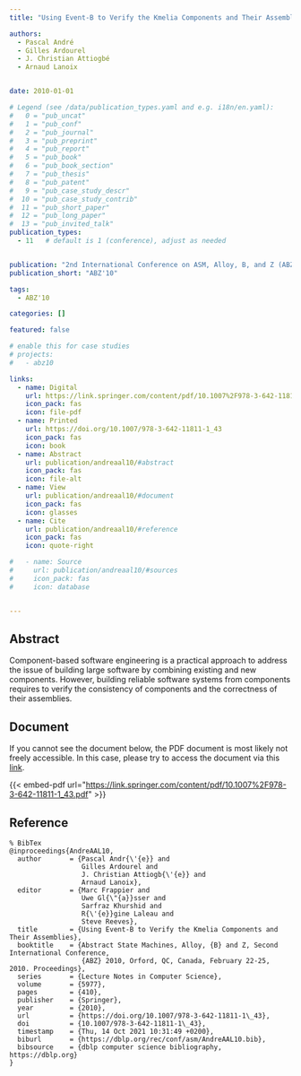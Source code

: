```yaml
---
title: "Using Event-B to Verify the Kmelia Components and Their Assemblies"

authors:
  - Pascal André
  - Gilles Ardourel
  - J. Christian Attiogbé
  - Arnaud Lanoix


date: 2010-01-01

# Legend (see /data/publication_types.yaml and e.g. i18n/en.yaml): 
#   0 = "pub_uncat"
#   1 = "pub_conf"
#   2 = "pub_journal"
#   3 = "pub_preprint"
#   4 = "pub_report"
#   5 = "pub_book"
#   6 = "pub_book_section"
#   7 = "pub_thesis"
#   8 = "pub_patent"
#   9 = "pub_case_study_descr"
#  10 = "pub_case_study_contrib"
#  11 = "pub_short_paper"
#  12 = "pub_long_paper"
#  13 = "pub_invited_talk"
publication_types:
  - 11   # default is 1 (conference), adjust as needed


publication: "2nd International Conference on ASM, Alloy, B, and Z (ABZ'10)"
publication_short: "ABZ'10"

tags:
  - ABZ'10

categories: []

featured: false

# enable this for case studies
# projects:
#   - abz10

links:
  - name: Digital
    url: https://link.springer.com/content/pdf/10.1007%2F978-3-642-11811-1_43.pdf
    icon_pack: fas
    icon: file-pdf
  - name: Printed
    url: https://doi.org/10.1007/978-3-642-11811-1_43
    icon_pack: fas
    icon: book
  - name: Abstract
    url: publication/andreaal10/#abstract
    icon_pack: fas
    icon: file-alt
  - name: View
    url: publication/andreaal10/#document
    icon_pack: fas
    icon: glasses
  - name: Cite
    url: publication/andreaal10/#reference
    icon_pack: fas
    icon: quote-right

#   - name: Source
#     url: publication/andreaal10/#sources
#     icon_pack: fas
#     icon: database


---
```


## Abstract

Component-based software engineering is a practical approach to address the issue of building large software by combining existing and new components. However, building reliable software systems from components requires to verify the consistency of components and the correctness of their assemblies.

## Document

If you cannot see the document below, the PDF document is most likely not freely accessible. In this case, please try to access the document via this <a href="https://link.springer.com/content/pdf/10.1007%2F978-3-642-11811-1_43.pdf">link</a>.

{{< embed-pdf url="https://link.springer.com/content/pdf/10.1007%2F978-3-642-11811-1_43.pdf" >}}

## Reference

```
% BibTex
@inproceedings{AndreAAL10,
  author       = {Pascal Andr{\'{e}} and
                  Gilles Ardourel and
                  J. Christian Attiogb{\'{e}} and
                  Arnaud Lanoix},
  editor       = {Marc Frappier and
                  Uwe Gl{\"{a}}sser and
                  Sarfraz Khurshid and
                  R{\'{e}}gine Laleau and
                  Steve Reeves},
  title        = {Using Event-B to Verify the Kmelia Components and Their Assemblies},
  booktitle    = {Abstract State Machines, Alloy, {B} and Z, Second International Conference,
                  {ABZ} 2010, Orford, QC, Canada, February 22-25, 2010. Proceedings},
  series       = {Lecture Notes in Computer Science},
  volume       = {5977},
  pages        = {410},
  publisher    = {Springer},
  year         = {2010},
  url          = {https://doi.org/10.1007/978-3-642-11811-1\_43},
  doi          = {10.1007/978-3-642-11811-1\_43},
  timestamp    = {Thu, 14 Oct 2021 10:31:49 +0200},
  biburl       = {https://dblp.org/rec/conf/asm/AndreAAL10.bib},
  bibsource    = {dblp computer science bibliography, https://dblp.org}
}


```

<!-- # add information for case study papers (if available)
## Sources

- **Used formal method:**
  [ASM](/method/asm)
- **Resources and tools:**
  Asmeta

For more information, please contact the <a href ="mailto:silvia.bonfanti@unibg.it;arcaini@nii.ac.jp;angelo.gargantini@unibg.it;scandurra@unibg.it;elvinia.riccobene@unimi.it">authors</a>-->

